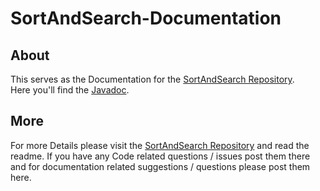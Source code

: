 # SortAndSearch-Documentation
## About
This serves as the Documentation for the [SortAndSearch Repository](https://github.com/Severin-Nitsche/SortAndSearch).<br />
Here you'll find the [Javadoc](https://severin-nitsche.github.io/SortAndSearch-Documentation/doc/severinnitsche/com/github/package-summary.html).

## More
For more Details please visit the [SortAndSearch Repository](https://github.com/Severin-Nitsche/SortAndSearch) and read the readme. If you have any Code related questions / issues post them there and for documentation related suggestions / questions please post them here.
